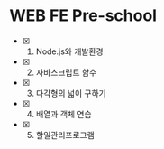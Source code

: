# WEB FE Pre-school

- [x] 1. Node.js와 개발환경
- [x] 2. 자바스크립트 함수
- [x] 3. 다각형의 넓이 구하기
- [x] 4. 배열과 객체 연습
- [x] 5. 할일관리프로그램
